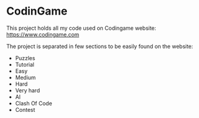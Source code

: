 # CodinGame

This project holds all my code used on Codingame website: https://www.codingame.com

The project is separated in few sections to be easily found on the website:
- Puzzles
-   Tutorial
-   Easy
-   Medium
-   Hard
-   Very hard
- AI
- Clash Of Code
- Contest

